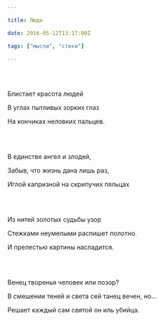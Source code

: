 ```yaml
---

title: Люди

date: 2016-05-12T13:17:00Z

tags: ["мысли", "стихи"]

---
```


<br/><br/>

Блистает красота людей

В углах пытливых зорких глаз

На кончиках неловких пальцев.

<br/><br/>

В единстве ангел и злодей,

Забыв, что жизнь дана лишь раз,

Иглой капризной на скрипучих пяльцах

<br/><br/>

Из нитей золотых судьбы узор

Стежками неумелыми распишет полотно.

И прелестью картины насладится.

<br/><br/>

Венец творенья человек или позор?

В смешении теней и света сей танец вечен, но…

Решает каждый сам святой он иль убийца.
